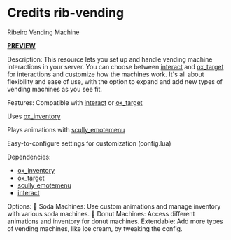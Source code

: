 # Credits rib-vending
Ribeiro Vending Machine

[**PREVIEW**](https://vimeo.com/1000589475?share=copy)

Description:
This resource lets you set up and handle vending machine interactions in your server. You can choose between [interact](https://github.com/darktrovx/interact) and [ox_target](https://github.com/overextended/ox_target) for interactions and customize how the machines work. It's all about flexibility and ease of use, with the option to expand and add new types of vending machines as you see fit.

Features:
Compatible with [interact](https://github.com/darktrovx/interact) or [ox_target](https://github.com/overextended/ox_target)

Uses [ox_inventory](https://github.com/overextended/ox_inventory)

Plays animations with [scully_emotemenu](https://github.com/Scullyy/scully_emotemenu)

Easy-to-configure settings for customization (config.lua)

Dependencies:
- [ox_inventory](https://github.com/overextended/ox_inventory)
- [ox_target](https://github.com/overextended/ox_target)
- [scully_emotemenu](https://github.com/Scullyy/scully_emotemenu)
- [interact](https://github.com/darktrovx/interact)


Options:
🥤 Soda Machines: Use custom animations and manage inventory with various soda machines.
🍩 Donut Machines: Access different animations and inventory for donut machines.
Extendable: Add more types of vending machines, like ice cream, by tweaking the config.
